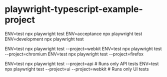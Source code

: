 # playwright-typescript-example-project


ENV=test npx playwright test
ENV=acceptance npx playwright test
ENV=development npx playwright test


ENV=test npx playwright test --project=webkit
ENV=test npx playwright test --project=chromium
ENV=test npx playwright test --project=firefox


ENV=test npx playwright test --project=api                   # Runs only API tests
ENV=test npx playwright test --project=ui --project=webkit   # Runs only UI tests
